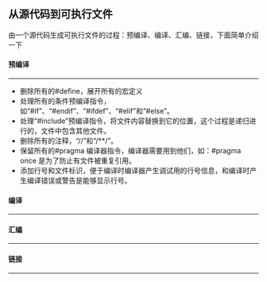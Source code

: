 ## 从源代码到可执行文件

由一个源代码生成可执行文件的过程：预编译、编译、汇编、链接，下面简单介绍一下



#### 预编译

-----

- 删除所有的#define，展开所有的宏定义
- 处理所有的条件预编译指令，如“#if”、“#endif”、“#ifdef”、“#elif”和“#else”。
- 处理“#include”预编译指令，将文件内容替换到它的位置，这个过程是递归进行的，文件中包含其他文件。
- 删除所有的注释，“//”和“/**/”。
- 保留所有的#pragma 编译器指令，编译器需要用到他们，如：#pragma once 是为了防止有文件被重复引用。
- 添加行号和文件标识，便于编译时编译器产生调试用的行号信息，和编译时产生编译错误或警告是能够显示行号。



#### 编译

-----



#### 汇编

------



#### 链接

-----

